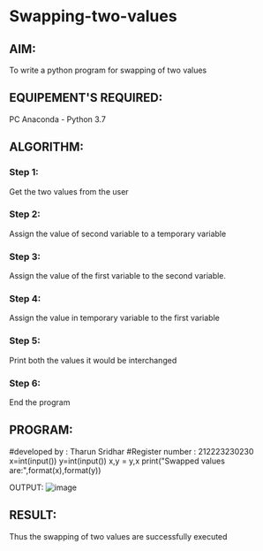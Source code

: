 # Swapping-two-values
## AIM:
To write a python program for swapping of two values
## EQUIPEMENT'S REQUIRED: 
PC
Anaconda - Python 3.7
## ALGORITHM: 
### Step 1:
Get the two values from the user
### Step 2: 
Assign the value of second variable to a temporary variable 
### Step 3: 
Assign the value of the first variable to the second variable.
### Step 4:  
Assign the value in temporary variable to the first variable
### Step 5: 
Print both the values it would be interchanged
### Step 6: 
End the program
## PROGRAM:
#developed by : Tharun Sridhar
#Register number : 212223230230
x=int(input())
y=int(input())
x,y = y,x
print("Swapped values are:",format(x),format(y))

OUTPUT:
![image](https://github.com/Tharun0707/Swapping-two-values/assets/145548496/0ec3b4b3-ce5c-4112-bcc2-e3de908877db)




## RESULT:
Thus the swapping of two values are successfully executed



